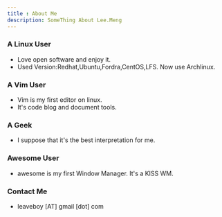 ```yaml
---
title : About Me
description: SomeThing About Lee.Meng
---
```


### A Linux User
 * Love open software and enjoy it.
 * Used Version:Redhat,Ubuntu,Fordra,CentOS,LFS. Now use Archlinux.

### A Vim User
 * Vim is my first editor on linux.
 * It's code blog and document tools.
        
### A Geek
 * I suppose that it's  the best interpretation for me.

### Awesome User
 * awesome is my first Window Manager. It's a KISS WM.

### Contact Me
 * leaveboy [AT] gmail [dot] com

